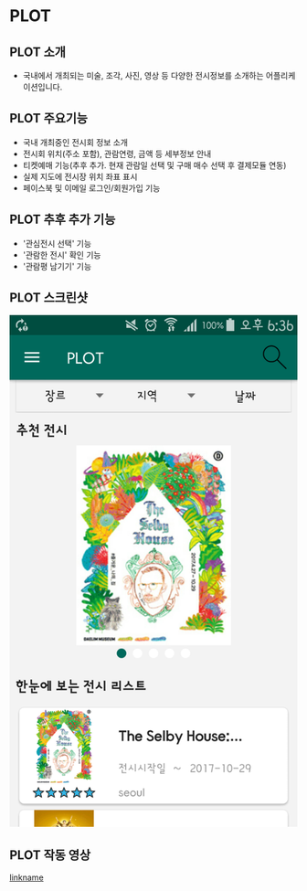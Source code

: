 # PLOT

## PLOT 소개
 - 국내에서 개최되는 미술, 조각, 사진, 영상 등 다양한 전시정보를 소개하는 어플리케이션입니다.

## PLOT 주요기능
 - 국내 개최중인 전시회 정보 소개 
 - 전시회 위치(주소 포함), 관람연령, 금액 등 세부정보 안내
 - 티켓예매 기능(추후 추가. 현재 관람일 선택 및 구매 매수 선택 후 결제모듈 연동)
 - 실제 지도에 전시장 위치 좌표 표시
 - 페이스북 및 이메일 로그인/회원가입 기능
 
## PLOT 추후 추가 기능
 - '관심전시 선택' 기능
 - '관람한 전시' 확인 기능
 - '관람평 남기기' 기능
 
## PLOT 스크린샷

 ![Alt text](https://github.com/pleasantlife/rePlot/blob/master/PLOT_mainpage.png "메인화면")
 
## PLOT 작동 영상 
 [linkname](https://www.youtube.com/embed/ERtfedOJ-H8)
